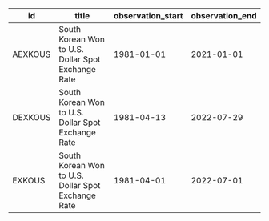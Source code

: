 | id      | title                                              | observation_start   | observation_end   |
|---------|----------------------------------------------------|---------------------|-------------------|
| AEXKOUS | South Korean Won to U.S. Dollar Spot Exchange Rate | 1981-01-01          | 2021-01-01        |
| DEXKOUS | South Korean Won to U.S. Dollar Spot Exchange Rate | 1981-04-13          | 2022-07-29        |
| EXKOUS  | South Korean Won to U.S. Dollar Spot Exchange Rate | 1981-04-01          | 2022-07-01        |